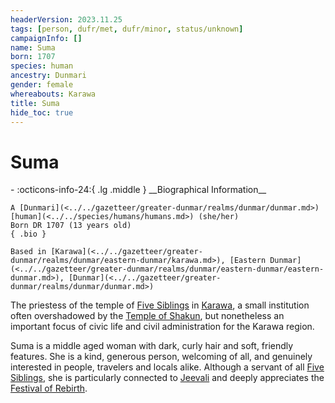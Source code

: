 ```yaml
---
headerVersion: 2023.11.25
tags: [person, dufr/met, dufr/minor, status/unknown]
campaignInfo: []
name: Suma
born: 1707
species: human
ancestry: Dunmari
gender: female
whereabouts: Karawa
title: Suma
hide_toc: true
---
```

# Suma
<div class="grid cards ext-narrow-margin ext-one-column" markdown>
- :octicons-info-24:{ .lg .middle } __Biographical Information__

    A [Dunmari](<../../gazetteer/greater-dunmar/realms/dunmar/dunmar.md>) [human](<../../species/humans/humans.md>) (she/her)  
    Born DR 1707 (13 years old)  
    { .bio }

    Based in [Karawa](<../../gazetteer/greater-dunmar/realms/dunmar/eastern-dunmar/karawa.md>), [Eastern Dunmar](<../../gazetteer/greater-dunmar/realms/dunmar/eastern-dunmar/eastern-dunmar.md>), [Dunmar](<../../gazetteer/greater-dunmar/realms/dunmar/dunmar.md>)
</div>


The priestess of the temple of [Five Siblings](<../../cosmology/religions/five-siblings/five-siblings.md>) in [Karawa](<../../gazetteer/greater-dunmar/realms/dunmar/eastern-dunmar/karawa.md>), a small institution often overshadowed by the [Temple of Shakun](<../../gazetteer/greater-dunmar/realms/dunmar/eastern-dunmar/temple-of-shakun.md>), but nonetheless an important focus of civic life and civil administration for the Karawa region. 

Suma is a middle aged woman with dark, curly hair and soft, friendly features. She is a kind, generous person, welcoming of all, and genuinely interested in people, travelers and locals alike. Although a servant of all [Five Siblings](<../../cosmology/religions/five-siblings/five-siblings.md>), she is particularly connected to [Jeevali](<../../cosmology/gods/incorporeal-gods/dunmari/jeevali.md>) and deeply appreciates the [Festival of Rebirth](<../../time/holidays-and-festivals/dunmari-festivals/festival-of-rebirth.md>).  



